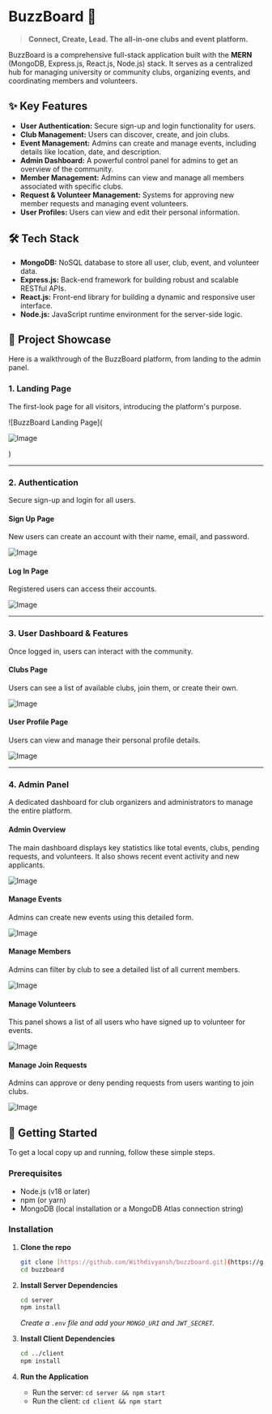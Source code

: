 # BuzzBoard 🚀

> **Connect, Create, Lead. The all-in-one clubs and event platform.**

BuzzBoard is a comprehensive full-stack application built with the **MERN** (MongoDB, Express.js, React.js, Node.js) stack. It serves as a centralized hub for managing university or community clubs, organizing events, and coordinating members and volunteers.

## ✨ Key Features

* **User Authentication:** Secure sign-up and login functionality for users.
* **Club Management:** Users can discover, create, and join clubs.
* **Event Management:** Admins can create and manage events, including details like location, date, and description.
* **Admin Dashboard:** A powerful control panel for admins to get an overview of the community.
* **Member Management:** Admins can view and manage all members associated with specific clubs.
* **Request & Volunteer Management:** Systems for approving new member requests and managing event volunteers.
* **User Profiles:** Users can view and edit their personal information.

## 🛠️ Tech Stack

* **MongoDB:** NoSQL database to store all user, club, event, and volunteer data.
* **Express.js:** Back-end framework for building robust and scalable RESTful APIs.
* **React.js:** Front-end library for building a dynamic and responsive user interface.
* **Node.js:** JavaScript runtime environment for the server-side logic.

## 📸 Project Showcase

Here is a walkthrough of the BuzzBoard platform, from landing to the admin panel.

### 1. Landing Page
The first-look page for all visitors, introducing the platform's purpose.

![BuzzBoard Landing Page](

![Image](https://github.com/user-attachments/assets/2bef320f-7d32-4477-bb60-3ad32aeb33e3)

)

---

### 2. Authentication
Secure sign-up and login for all users.

#### Sign Up Page
New users can create an account with their name, email, and password.

![Image](https://github.com/user-attachments/assets/75ff973c-a05e-4983-b2e3-f4991cb4657a)


#### Log In Page
Registered users can access their accounts.


![Image](https://github.com/user-attachments/assets/5959b47a-f888-45ac-a8d2-e15803663d50)


---

### 3. User Dashboard & Features
Once logged in, users can interact with the community.

#### Clubs Page
Users can see a list of available clubs, join them, or create their own.


![Image](https://github.com/user-attachments/assets/93d1bec7-a6c2-4d4c-865c-46ed7c99befb)



#### User Profile Page
Users can view and manage their personal profile details.


![Image](https://github.com/user-attachments/assets/0b4a890b-8096-49a3-97aa-aa86d42863b0)


---

### 4. Admin Panel
A dedicated dashboard for club organizers and administrators to manage the entire platform.

#### Admin Overview
The main dashboard displays key statistics like total events, clubs, pending requests, and volunteers. It also shows recent event activity and new applicants.


![Image](https://github.com/user-attachments/assets/3c19e175-351b-4f92-a913-28f176b4dc00)


#### Manage Events
Admins can create new events using this detailed form.

![Image](https://github.com/user-attachments/assets/a885f78b-9ea8-4bf9-80d4-27c4aba8f203)



#### Manage Members
Admins can filter by club to see a detailed list of all current members.

![Image](https://github.com/user-attachments/assets/a9defa52-f4f3-45c9-992c-c131504f1aed)


#### Manage Volunteers
This panel shows a list of all users who have signed up to volunteer for events.

![Image](https://github.com/user-attachments/assets/166263b9-e615-4ae1-ac8c-f72f85894834)

#### Manage Join Requests
Admins can approve or deny pending requests from users wanting to join clubs.

![Image](https://github.com/user-attachments/assets/80c56002-6bc3-40b4-aedf-200554809c74)

## 🚀 Getting Started

To get a local copy up and running, follow these simple steps.

### Prerequisites

* Node.js (v18 or later)
* npm (or yarn)
* MongoDB (local installation or a MongoDB Atlas connection string)

### Installation

1.  **Clone the repo**
    ```sh
    git clone [https://github.com/Withdivyansh/buzzboard.git](https://github.com/Withdivyansh/buzzboard.git)
    cd buzzboard
    ```

2.  **Install Server Dependencies**
    ```sh
    cd server
    npm install
    ```
    *Create a `.env` file and add your `MONGO_URI` and `JWT_SECRET`.*

3.  **Install Client Dependencies**
    ```sh
    cd ../client
    npm install
    ```

4.  **Run the Application**
    * Run the server: `cd server && npm start`
    * Run the client: `cd client && npm start`
